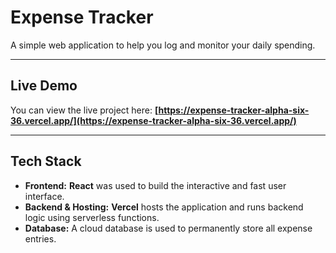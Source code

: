# Expense Tracker

A simple web application to help you log and monitor your daily spending.

***

## Live Demo

You can view the live project here: **[https://expense-tracker-alpha-six-36.vercel.app/](https://expense-tracker-alpha-six-36.vercel.app/)**

***

## Tech Stack

* **Frontend:** **React** was used to build the interactive and fast user interface.
* **Backend & Hosting:** **Vercel** hosts the application and runs backend logic using serverless functions.
* **Database:** A cloud database is used to permanently store all expense entries.
